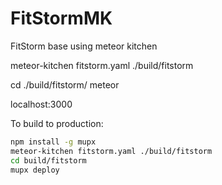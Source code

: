 # FitStormMK
FitStorm base using meteor kitchen

meteor-kitchen fitstorm.yaml ./build/fitstorm

cd ./build/fitstorm/
meteor

localhost:3000

To build to production:

```bash
npm install -g mupx
meteor-kitchen fitstorm.yaml ./build/fitstorm
cd build/fitstorm
mupx deploy
```
